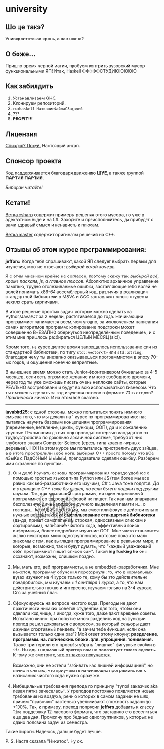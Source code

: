 # university
## Шо це такэ?
Университетская хрень, а как иначе?

## О боже...
Пришло время черной магии, пробуем контрить вузовский мусор функциональными ЯП! Итак, Haskell ФФФФФСТУДИЮЮЮЮЮ

## Как забилдить
1. Устанавливаем GHC.
2. Клонируем репозиторий.
3. `runhaskell НазваниеФайлаСЗадачей`
4. ???
5. **PROFIT!!!**

## Лицензия
[Спиздил? Похуй.](https://github.com/javabird25/university/blob/main/LICENSE)
Настоящий анкап.

## Спонсор проекта
Код поддерживается благодаря движению **ШУЕ**, а также группой **ПАРТИЯ ПАРТИЯ**.

*Биборан читайте!*

## Кстати!
[Ветка csharp](https://github.com/javabird25/university/tree/csharp) содержит примеры решения этого мусора, но уже в адекватном виде и на C#. Заходите и преисполняйтесь, да прибудет с вами здравый смысл и ненависть к плюсам.

[Ветка master](https://github.com/javabird25/university/tree/master) содержит оригиналы решений на C++.

## Отзывы об этом курсе программирования:
**jeffors:** Когда тебя спрашивают, какой ЯП следует выбрать первым для изучения, многие отвечают: *выбирай какой хочешь.*

Я с этим мнением крайне не согласен, поэтому скажу так: *выбирай всё, кроме паскаля, js, а главное плюсов*. Абсолютно архаичное управление памятью, трудно отслеживаемые ошибки, заставляющие тебя волей не волей понимать x86-64 ассемблерный код, различия в реализации стандартной библиотеки в MSVC и GCC заставляют юного студента нехило срать кирпичами.

В итоге решение простых задач, которые можно сделать на Python/Java/C# за 2 недели, растягивается до года. Начинающий программист занимается всем, чем угодно, за исключением написания самих алгоритмов программ: копирование подстроки может совершенно ВНЕЗАПНО обернуться неопределённым поведением, и с этим мне пришлось разбираться ЦЕЛЫЙ МЕСЯЦ (sic!).

Кроме того, на курсе долгое время запрещалось использование фич из стандартной библиотеки, по типу `std::vector<T>` или `std::string`, благодаря чему ты внезапно оказываешься программистом в эпоху 70-ых годов, и ощущения конечно неприятные.

В нынешнее время можно стать Junior-фронтендером буквально за 4-5 месяцев, если есть огромное желание и много свободного времени, через год ты уже сможешь писать очень неплохие сайты, которые РЕАЛЬНО востребованы и будут во всю использоваться бизнесом. Что ты сможешь сделать за год изучения плюсов в формате 70-ых годов? *Практически ничего.* И на этом всё сказано.

----------

**javabird25**: с одной стороны, можно попытаться понять немного смысла того, что мы делали на 1 курсе по программированию: нас пытались научить базовым концепциям программирования (переменные, ветвление, циклы, функции, ООП), да и к сожалению крупные IT-компании до сих пор проводят интервью кандидатов на трудоустройство по довольно архаичной системе, требуя от них глубокого знания Computer Science (ересь типа красно-черных деревьев). НО! На этом курсе мы попытались пристрелить двух зайцев, а в итоге прострелили себе ноги: выбирая C++ просто потому что вСе яЗыКи с ПадОбНыИ ЫыЫыЫ, преподаватели сделали ошибку. Разберем ими сказанное по пунктам.

1. <s>Они долб</s> Изучать основы программирования гораздо удобнее с помощью простых языков типа Python или JS (тем более мы все равно как веб-разработчики его изучим), C# с Java тоже годятся. *Да и в принципе C++ тоже бы пошел, но если бы его подали под другим соусом*. Так, как мы писали программы, ни один нормальный программист со здоровой головой не пишет. Так как нам впаривали бесполезную дичь наподобие ручного выделения памяти и... о господи... б̵̢͕͖̙͓͕͍̠́̀̌̀а̸̙̝̖̮̪̹̩̼̥͕̲̍̓͑͜͠з̸͚̣̹̜̰͔͕̅̓̽̀̇͐̅̏̎̍͊̋͠͠͝о̶̛̝͕̙̬̗̳̬̮̇̍̎̓̽̈͗̋̕в̴̧͙̮͓͇̮̘̤͝ӧ̵͇̏͒̉й̸͕̹̘̾̆͛͆͑̾̐͛͐̊͌ ̶͉͖̟̆̐̓͌̓̂̽͗͛̍̀̃͘͝и̶̨̢̧̨͈͔̣̹͙̘̟̤͓͍̂̑̄̎͋̓͊̌ͅн̷̰͔͇͔̯̯͕̹̖͎͆́̂д̴̬̳̩̺̪̗̼͖̀͒͋͘͜͝͝е̸̢̛̠̩̝͂̑͊̉̈́̀̚͝к̶̧̩͚̘͈̪̝͍͉̹̜̱͙̖̭͒̒̿͆͐̐̇̾с̶̧̺̤͕̹͍̲͙̹̋̓̈́̽̏͗͐̆̈́͊͑̔̄͠͝ͅӓ̷̯͕̬̹̗̫̻͔̱͇̝̞́̈̔̒̔́̈́̔̔̓͆̇͋͝͝ц̸̡̢͚̩͚̠̟͎̰̱̦͇͉̖͛̀̚и̷͈̌̂̋̇́̓̈́͗͊̅͗и̵̪̭͉̜̼̱͔͑̓̽̀, мы сместили фокус с действительно нужных вещей, таких как **использование стандартной библиотеки** (да-да, привет самопальным строкам, односвязным спискам и сортировкам), написание чистого кода, эффективный поиск информации, более подробное изучение ООП. Мне часто становится жалко некоторых моих одногруппников, которые пока что мало знакомы с тем, как выглядит программирование в реальном мире, и которые, возможно, так и будут думать, что "каждый уважающий себя программист пишет список сам". Такой **big fucking lie** они осознают, возможно, слишком поздно.<br><br>
2. Мы, мать его, веб программисты, а не embedded-разработчики. Мне кажется, программу обучения перевернули: то, что в нормальных вузах изучают на 4 курсе только те, кому бы это действительно понадобилось, мы изучаем *с 1 сентября 1 курса*, а то, что нам действительно нужно и интересно, изучаем только на 3-4 курсах. Спс за учебный план.<br><br>
3. Сфокусируюсь на вопросе чистого кода. Преподы не дают практически никаких советов студентам для того, чтобы они сделали код чище, а иногда, хуже того, даже дают вредные советы. Испытано лично: при попытке мною разделить код на функции препод решил докопаться с вопросом, за который сеньоры дают джунам спортивный пендель: "а зачем тебе функция, если она вызывается только один раз"? Мой ответ этому клоуну: **разделение. программы. на. логические. блоки. для. упрощения. понимания.**<br>Также триггерили его просьбы убрать "лишние" фигурные скобки в `if`е. Ни один нормалный проггер вам не посоветует такого сделать. К тому же смотрите, [что от такого получается](https://3dnews.ru/809016).<br><br>Возможно, они не хотели "забивать нас лишней информацией", но лично я считаю, что приучивать начинающих программистов к написанию чистого кода нужно сразу же.<br><br>
4. Имбецильные требования препода по принципу "тупой заказчик aka левая пятка зачесалась". У преподов постоянно появляются новые требования из воздуха, речи о которых в самом задании не шло, причем "правочки" частенько увеличивают сложность задачи до +100%. Так, к примеру, препод попросил **jeffors** добавить к классу `Time` поддержку 12-часового формата, что заставило его веселиться еще два дня. Промолчу про бедных одногруппников, у которых не сдано половина задач из семестра.

Такие пироги. Надеюсь, дальше будет лучше.

P. S. Настя сказала "Никитос". Ну ок.
